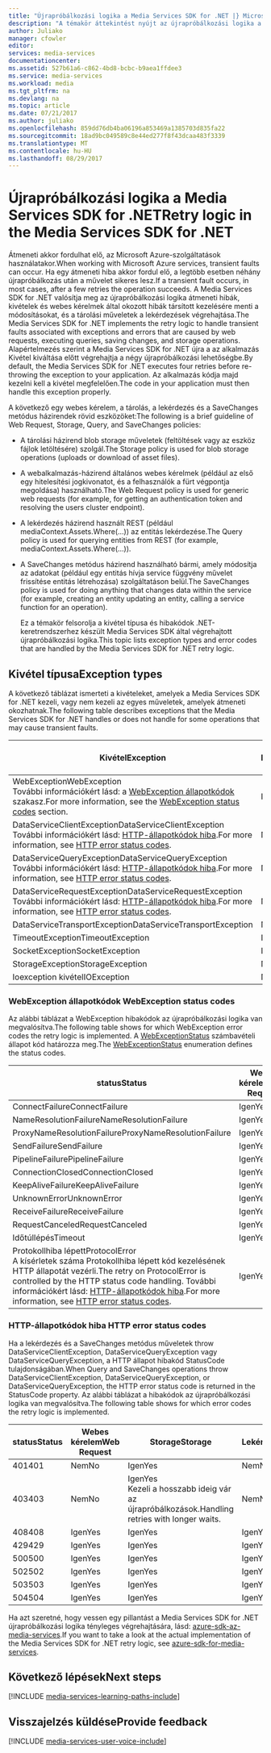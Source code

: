 ```yaml
---
title: "Újrapróbálkozási logika a Media Services SDK for .NET |} Microsoft Docs"
description: "A témakör áttekintést nyújt az újrapróbálkozási logika a Media Services SDK-ban a .NET-hez."
author: Juliako
manager: cfowler
editor: 
services: media-services
documentationcenter: 
ms.assetid: 527b61a6-c862-4bd8-bcbc-b9aea1ffdee3
ms.service: media-services
ms.workload: media
ms.tgt_pltfrm: na
ms.devlang: na
ms.topic: article
ms.date: 07/21/2017
ms.author: juliako
ms.openlocfilehash: 859dd76db4ba06196a853469a1385703d835fa22
ms.sourcegitcommit: 18ad9bc049589c8e44ed277f8f43dcaa483f3339
ms.translationtype: MT
ms.contentlocale: hu-HU
ms.lasthandoff: 08/29/2017
---
```

# <a name="retry-logic-in-the-media-services-sdk-for-net"></a><span data-ttu-id="93db3-103">Újrapróbálkozási logika a Media Services SDK for .NET</span><span class="sxs-lookup"><span data-stu-id="93db3-103">Retry logic in the Media Services SDK for .NET</span></span>
<span data-ttu-id="93db3-104">Átmeneti akkor fordulhat elő, az Microsoft Azure-szolgáltatások használatakor.</span><span class="sxs-lookup"><span data-stu-id="93db3-104">When working with Microsoft Azure services, transient faults can occur.</span></span> <span data-ttu-id="93db3-105">Ha egy átmeneti hiba akkor fordul elő, a legtöbb esetben néhány újrapróbálkozás után a művelet sikeres lesz.</span><span class="sxs-lookup"><span data-stu-id="93db3-105">If a transient fault occurs, in most cases, after a few retries the operation succeeds.</span></span> <span data-ttu-id="93db3-106">A Media Services SDK for .NET valósítja meg az újrapróbálkozási logika átmeneti hibák, kivételek és webes kérelmek által okozott hibák társított kezelésére menti a módosításokat, és a tárolási műveletek a lekérdezések végrehajtása.</span><span class="sxs-lookup"><span data-stu-id="93db3-106">The Media Services SDK for .NET implements the retry logic to handle transient faults associated with exceptions and errors that are caused by web requests, executing queries, saving changes, and storage operations.</span></span>  <span data-ttu-id="93db3-107">Alapértelmezés szerint a Media Services SDK for .NET újra a az alkalmazás Kivétel kiváltása előtt végrehajtja a négy újrapróbálkozási lehetőségbe.</span><span class="sxs-lookup"><span data-stu-id="93db3-107">By default, the Media Services SDK for .NET executes four retries before re-throwing the exception to your application.</span></span> <span data-ttu-id="93db3-108">Az alkalmazás kódja majd kezelni kell a kivétel megfelelően.</span><span class="sxs-lookup"><span data-stu-id="93db3-108">The code in your application must then handle this exception properly.</span></span>  

 <span data-ttu-id="93db3-109">A következő egy webes kérelem, a tárolás, a lekérdezés és a SaveChanges metódus házirendek rövid eszközöket:</span><span class="sxs-lookup"><span data-stu-id="93db3-109">The following is a brief guideline of Web Request, Storage, Query, and SaveChanges policies:</span></span>  

* <span data-ttu-id="93db3-110">A tárolási házirend blob storage műveletek (feltöltések vagy az eszköz fájlok letöltésére) szolgál.</span><span class="sxs-lookup"><span data-stu-id="93db3-110">The Storage policy is used for blob storage operations (uploads or download of asset files).</span></span>  
* <span data-ttu-id="93db3-111">A webalkalmazás-házirend általános webes kérelmek (például az első egy hitelesítési jogkivonatot, és a felhasználók a fürt végpontja megoldása) használható.</span><span class="sxs-lookup"><span data-stu-id="93db3-111">The Web Request policy is used for generic web requests (for example, for getting an authentication token and resolving the users cluster endpoint).</span></span>  
* <span data-ttu-id="93db3-112">A lekérdezés házirend használt REST (például mediaContext.Assets.Where(...)) az entitás lekérdezése.</span><span class="sxs-lookup"><span data-stu-id="93db3-112">The Query policy is used for querying entities from REST (for example, mediaContext.Assets.Where(…)).</span></span>  
* <span data-ttu-id="93db3-113">A SaveChanges metódus házirend használható bármi, amely módosítja az adatokat (például egy entitás hívja service függvény művelet frissítése entitás létrehozása) szolgáltatáson belül.</span><span class="sxs-lookup"><span data-stu-id="93db3-113">The SaveChanges policy is used for doing anything that changes data within the service (for example, creating an entity updating an entity, calling a service function for an operation).</span></span>  
  
  <span data-ttu-id="93db3-114">Ez a témakör felsorolja a kivétel típusa és hibakódok .NET-keretrendszerhez készült Media Services SDK által végrehajtott újrapróbálkozási logika.</span><span class="sxs-lookup"><span data-stu-id="93db3-114">This topic lists exception types and error codes that are handled by the Media Services SDK for .NET retry logic.</span></span>  

## <a name="exception-types"></a><span data-ttu-id="93db3-115">Kivétel típusa</span><span class="sxs-lookup"><span data-stu-id="93db3-115">Exception types</span></span>
<span data-ttu-id="93db3-116">A következő táblázat ismerteti a kivételeket, amelyek a Media Services SDK for .NET kezeli, vagy nem kezeli az egyes műveletek, amelyek átmeneti okozhatnak.</span><span class="sxs-lookup"><span data-stu-id="93db3-116">The following table describes exceptions that the Media Services SDK for .NET handles or does not handle for some operations that may cause transient faults.</span></span>  

| <span data-ttu-id="93db3-117">Kivétel</span><span class="sxs-lookup"><span data-stu-id="93db3-117">Exception</span></span> | <span data-ttu-id="93db3-118">Webes kérelem</span><span class="sxs-lookup"><span data-stu-id="93db3-118">Web Request</span></span> | <span data-ttu-id="93db3-119">Storage</span><span class="sxs-lookup"><span data-stu-id="93db3-119">Storage</span></span> | <span data-ttu-id="93db3-120">Lekérdezés</span><span class="sxs-lookup"><span data-stu-id="93db3-120">Query</span></span> | <span data-ttu-id="93db3-121">A SaveChanges metódus</span><span class="sxs-lookup"><span data-stu-id="93db3-121">SaveChanges</span></span> |
| --- | --- | --- | --- | --- |
| <span data-ttu-id="93db3-122">WebException</span><span class="sxs-lookup"><span data-stu-id="93db3-122">WebException</span></span><br/><span data-ttu-id="93db3-123">További információkért lásd: a [WebException állapotkódok](media-services-retry-logic-in-dotnet-sdk.md#WebExceptionStatus) szakasz.</span><span class="sxs-lookup"><span data-stu-id="93db3-123">For more information, see the [WebException status codes](media-services-retry-logic-in-dotnet-sdk.md#WebExceptionStatus) section.</span></span> |<span data-ttu-id="93db3-124">Igen</span><span class="sxs-lookup"><span data-stu-id="93db3-124">Yes</span></span> |<span data-ttu-id="93db3-125">Igen</span><span class="sxs-lookup"><span data-stu-id="93db3-125">Yes</span></span> |<span data-ttu-id="93db3-126">Igen</span><span class="sxs-lookup"><span data-stu-id="93db3-126">Yes</span></span> |<span data-ttu-id="93db3-127">Igen</span><span class="sxs-lookup"><span data-stu-id="93db3-127">Yes</span></span> |
| <span data-ttu-id="93db3-128">DataServiceClientException</span><span class="sxs-lookup"><span data-stu-id="93db3-128">DataServiceClientException</span></span><br/> <span data-ttu-id="93db3-129">További információkért lásd: [HTTP-állapotkódok hiba](media-services-retry-logic-in-dotnet-sdk.md#HTTPStatusCode).</span><span class="sxs-lookup"><span data-stu-id="93db3-129">For more information, see [HTTP error status codes](media-services-retry-logic-in-dotnet-sdk.md#HTTPStatusCode).</span></span> |<span data-ttu-id="93db3-130">Nem</span><span class="sxs-lookup"><span data-stu-id="93db3-130">No</span></span> |<span data-ttu-id="93db3-131">Igen</span><span class="sxs-lookup"><span data-stu-id="93db3-131">Yes</span></span> |<span data-ttu-id="93db3-132">Igen</span><span class="sxs-lookup"><span data-stu-id="93db3-132">Yes</span></span> |<span data-ttu-id="93db3-133">Igen</span><span class="sxs-lookup"><span data-stu-id="93db3-133">Yes</span></span> |
| <span data-ttu-id="93db3-134">DataServiceQueryException</span><span class="sxs-lookup"><span data-stu-id="93db3-134">DataServiceQueryException</span></span><br/> <span data-ttu-id="93db3-135">További információkért lásd: [HTTP-állapotkódok hiba](media-services-retry-logic-in-dotnet-sdk.md#HTTPStatusCode).</span><span class="sxs-lookup"><span data-stu-id="93db3-135">For more information, see [HTTP error status codes](media-services-retry-logic-in-dotnet-sdk.md#HTTPStatusCode).</span></span> |<span data-ttu-id="93db3-136">Nem</span><span class="sxs-lookup"><span data-stu-id="93db3-136">No</span></span> |<span data-ttu-id="93db3-137">Igen</span><span class="sxs-lookup"><span data-stu-id="93db3-137">Yes</span></span> |<span data-ttu-id="93db3-138">Igen</span><span class="sxs-lookup"><span data-stu-id="93db3-138">Yes</span></span> |<span data-ttu-id="93db3-139">Igen</span><span class="sxs-lookup"><span data-stu-id="93db3-139">Yes</span></span> |
| <span data-ttu-id="93db3-140">DataServiceRequestException</span><span class="sxs-lookup"><span data-stu-id="93db3-140">DataServiceRequestException</span></span><br/> <span data-ttu-id="93db3-141">További információkért lásd: [HTTP-állapotkódok hiba](media-services-retry-logic-in-dotnet-sdk.md#HTTPStatusCode).</span><span class="sxs-lookup"><span data-stu-id="93db3-141">For more information, see [HTTP error status codes](media-services-retry-logic-in-dotnet-sdk.md#HTTPStatusCode).</span></span> |<span data-ttu-id="93db3-142">Nem</span><span class="sxs-lookup"><span data-stu-id="93db3-142">No</span></span> |<span data-ttu-id="93db3-143">Igen</span><span class="sxs-lookup"><span data-stu-id="93db3-143">Yes</span></span> |<span data-ttu-id="93db3-144">Igen</span><span class="sxs-lookup"><span data-stu-id="93db3-144">Yes</span></span> |<span data-ttu-id="93db3-145">Igen</span><span class="sxs-lookup"><span data-stu-id="93db3-145">Yes</span></span> |
| <span data-ttu-id="93db3-146">DataServiceTransportException</span><span class="sxs-lookup"><span data-stu-id="93db3-146">DataServiceTransportException</span></span> |<span data-ttu-id="93db3-147">Nem</span><span class="sxs-lookup"><span data-stu-id="93db3-147">No</span></span> |<span data-ttu-id="93db3-148">Nem</span><span class="sxs-lookup"><span data-stu-id="93db3-148">No</span></span> |<span data-ttu-id="93db3-149">Igen</span><span class="sxs-lookup"><span data-stu-id="93db3-149">Yes</span></span> |<span data-ttu-id="93db3-150">Igen</span><span class="sxs-lookup"><span data-stu-id="93db3-150">Yes</span></span> |
| <span data-ttu-id="93db3-151">TimeoutException</span><span class="sxs-lookup"><span data-stu-id="93db3-151">TimeoutException</span></span> |<span data-ttu-id="93db3-152">Igen</span><span class="sxs-lookup"><span data-stu-id="93db3-152">Yes</span></span> |<span data-ttu-id="93db3-153">Igen</span><span class="sxs-lookup"><span data-stu-id="93db3-153">Yes</span></span> |<span data-ttu-id="93db3-154">Igen</span><span class="sxs-lookup"><span data-stu-id="93db3-154">Yes</span></span> |<span data-ttu-id="93db3-155">Nem</span><span class="sxs-lookup"><span data-stu-id="93db3-155">No</span></span> |
| <span data-ttu-id="93db3-156">SocketException</span><span class="sxs-lookup"><span data-stu-id="93db3-156">SocketException</span></span> |<span data-ttu-id="93db3-157">Igen</span><span class="sxs-lookup"><span data-stu-id="93db3-157">Yes</span></span> |<span data-ttu-id="93db3-158">Igen</span><span class="sxs-lookup"><span data-stu-id="93db3-158">Yes</span></span> |<span data-ttu-id="93db3-159">Igen</span><span class="sxs-lookup"><span data-stu-id="93db3-159">Yes</span></span> |<span data-ttu-id="93db3-160">Igen</span><span class="sxs-lookup"><span data-stu-id="93db3-160">Yes</span></span> |
| <span data-ttu-id="93db3-161">StorageException</span><span class="sxs-lookup"><span data-stu-id="93db3-161">StorageException</span></span> |<span data-ttu-id="93db3-162">Nem</span><span class="sxs-lookup"><span data-stu-id="93db3-162">No</span></span> |<span data-ttu-id="93db3-163">Igen</span><span class="sxs-lookup"><span data-stu-id="93db3-163">Yes</span></span> |<span data-ttu-id="93db3-164">Nem</span><span class="sxs-lookup"><span data-stu-id="93db3-164">No</span></span> |<span data-ttu-id="93db3-165">Nem</span><span class="sxs-lookup"><span data-stu-id="93db3-165">No</span></span> |
| <span data-ttu-id="93db3-166">Ioexception kivétel</span><span class="sxs-lookup"><span data-stu-id="93db3-166">IOException</span></span> |<span data-ttu-id="93db3-167">Nem</span><span class="sxs-lookup"><span data-stu-id="93db3-167">No</span></span> |<span data-ttu-id="93db3-168">Igen</span><span class="sxs-lookup"><span data-stu-id="93db3-168">Yes</span></span> |<span data-ttu-id="93db3-169">Nem</span><span class="sxs-lookup"><span data-stu-id="93db3-169">No</span></span> |<span data-ttu-id="93db3-170">Nem</span><span class="sxs-lookup"><span data-stu-id="93db3-170">No</span></span> |

### <span data-ttu-id="93db3-171"><a name="WebExceptionStatus"></a>WebException állapotkódok</span><span class="sxs-lookup"><span data-stu-id="93db3-171"><a name="WebExceptionStatus"></a> WebException status codes</span></span>
<span data-ttu-id="93db3-172">Az alábbi táblázat a WebException hibakódok az újrapróbálkozási logika van megvalósítva.</span><span class="sxs-lookup"><span data-stu-id="93db3-172">The following table shows for which WebException error codes the retry logic is implemented.</span></span> <span data-ttu-id="93db3-173">A [WebExceptionStatus](http://msdn.microsoft.com/library/system.net.webexceptionstatus.aspx) számbavételi állapot kód határozza meg.</span><span class="sxs-lookup"><span data-stu-id="93db3-173">The [WebExceptionStatus](http://msdn.microsoft.com/library/system.net.webexceptionstatus.aspx) enumeration defines the status codes.</span></span>  

| <span data-ttu-id="93db3-174">status</span><span class="sxs-lookup"><span data-stu-id="93db3-174">Status</span></span> | <span data-ttu-id="93db3-175">Webes kérelem</span><span class="sxs-lookup"><span data-stu-id="93db3-175">Web Request</span></span> | <span data-ttu-id="93db3-176">Storage</span><span class="sxs-lookup"><span data-stu-id="93db3-176">Storage</span></span> | <span data-ttu-id="93db3-177">Lekérdezés</span><span class="sxs-lookup"><span data-stu-id="93db3-177">Query</span></span> | <span data-ttu-id="93db3-178">A SaveChanges metódus</span><span class="sxs-lookup"><span data-stu-id="93db3-178">SaveChanges</span></span> |
| --- | --- | --- | --- | --- |
| <span data-ttu-id="93db3-179">ConnectFailure</span><span class="sxs-lookup"><span data-stu-id="93db3-179">ConnectFailure</span></span> |<span data-ttu-id="93db3-180">Igen</span><span class="sxs-lookup"><span data-stu-id="93db3-180">Yes</span></span> |<span data-ttu-id="93db3-181">Igen</span><span class="sxs-lookup"><span data-stu-id="93db3-181">Yes</span></span> |<span data-ttu-id="93db3-182">Igen</span><span class="sxs-lookup"><span data-stu-id="93db3-182">Yes</span></span> |<span data-ttu-id="93db3-183">Igen</span><span class="sxs-lookup"><span data-stu-id="93db3-183">Yes</span></span> |
| <span data-ttu-id="93db3-184">NameResolutionFailure</span><span class="sxs-lookup"><span data-stu-id="93db3-184">NameResolutionFailure</span></span> |<span data-ttu-id="93db3-185">Igen</span><span class="sxs-lookup"><span data-stu-id="93db3-185">Yes</span></span> |<span data-ttu-id="93db3-186">Igen</span><span class="sxs-lookup"><span data-stu-id="93db3-186">Yes</span></span> |<span data-ttu-id="93db3-187">Igen</span><span class="sxs-lookup"><span data-stu-id="93db3-187">Yes</span></span> |<span data-ttu-id="93db3-188">Igen</span><span class="sxs-lookup"><span data-stu-id="93db3-188">Yes</span></span> |
| <span data-ttu-id="93db3-189">ProxyNameResolutionFailure</span><span class="sxs-lookup"><span data-stu-id="93db3-189">ProxyNameResolutionFailure</span></span> |<span data-ttu-id="93db3-190">Igen</span><span class="sxs-lookup"><span data-stu-id="93db3-190">Yes</span></span> |<span data-ttu-id="93db3-191">Igen</span><span class="sxs-lookup"><span data-stu-id="93db3-191">Yes</span></span> |<span data-ttu-id="93db3-192">Igen</span><span class="sxs-lookup"><span data-stu-id="93db3-192">Yes</span></span> |<span data-ttu-id="93db3-193">Igen</span><span class="sxs-lookup"><span data-stu-id="93db3-193">Yes</span></span> |
| <span data-ttu-id="93db3-194">SendFailure</span><span class="sxs-lookup"><span data-stu-id="93db3-194">SendFailure</span></span> |<span data-ttu-id="93db3-195">Igen</span><span class="sxs-lookup"><span data-stu-id="93db3-195">Yes</span></span> |<span data-ttu-id="93db3-196">Igen</span><span class="sxs-lookup"><span data-stu-id="93db3-196">Yes</span></span> |<span data-ttu-id="93db3-197">Igen</span><span class="sxs-lookup"><span data-stu-id="93db3-197">Yes</span></span> |<span data-ttu-id="93db3-198">Igen</span><span class="sxs-lookup"><span data-stu-id="93db3-198">Yes</span></span> |
| <span data-ttu-id="93db3-199">PipelineFailure</span><span class="sxs-lookup"><span data-stu-id="93db3-199">PipelineFailure</span></span> |<span data-ttu-id="93db3-200">Igen</span><span class="sxs-lookup"><span data-stu-id="93db3-200">Yes</span></span> |<span data-ttu-id="93db3-201">Igen</span><span class="sxs-lookup"><span data-stu-id="93db3-201">Yes</span></span> |<span data-ttu-id="93db3-202">Igen</span><span class="sxs-lookup"><span data-stu-id="93db3-202">Yes</span></span> |<span data-ttu-id="93db3-203">Nem</span><span class="sxs-lookup"><span data-stu-id="93db3-203">No</span></span> |
| <span data-ttu-id="93db3-204">ConnectionClosed</span><span class="sxs-lookup"><span data-stu-id="93db3-204">ConnectionClosed</span></span> |<span data-ttu-id="93db3-205">Igen</span><span class="sxs-lookup"><span data-stu-id="93db3-205">Yes</span></span> |<span data-ttu-id="93db3-206">Igen</span><span class="sxs-lookup"><span data-stu-id="93db3-206">Yes</span></span> |<span data-ttu-id="93db3-207">Igen</span><span class="sxs-lookup"><span data-stu-id="93db3-207">Yes</span></span> |<span data-ttu-id="93db3-208">Nem</span><span class="sxs-lookup"><span data-stu-id="93db3-208">No</span></span> |
| <span data-ttu-id="93db3-209">KeepAliveFailure</span><span class="sxs-lookup"><span data-stu-id="93db3-209">KeepAliveFailure</span></span> |<span data-ttu-id="93db3-210">Igen</span><span class="sxs-lookup"><span data-stu-id="93db3-210">Yes</span></span> |<span data-ttu-id="93db3-211">Igen</span><span class="sxs-lookup"><span data-stu-id="93db3-211">Yes</span></span> |<span data-ttu-id="93db3-212">Igen</span><span class="sxs-lookup"><span data-stu-id="93db3-212">Yes</span></span> |<span data-ttu-id="93db3-213">Nem</span><span class="sxs-lookup"><span data-stu-id="93db3-213">No</span></span> |
| <span data-ttu-id="93db3-214">UnknownError</span><span class="sxs-lookup"><span data-stu-id="93db3-214">UnknownError</span></span> |<span data-ttu-id="93db3-215">Igen</span><span class="sxs-lookup"><span data-stu-id="93db3-215">Yes</span></span> |<span data-ttu-id="93db3-216">Igen</span><span class="sxs-lookup"><span data-stu-id="93db3-216">Yes</span></span> |<span data-ttu-id="93db3-217">Igen</span><span class="sxs-lookup"><span data-stu-id="93db3-217">Yes</span></span> |<span data-ttu-id="93db3-218">Nem</span><span class="sxs-lookup"><span data-stu-id="93db3-218">No</span></span> |
| <span data-ttu-id="93db3-219">ReceiveFailure</span><span class="sxs-lookup"><span data-stu-id="93db3-219">ReceiveFailure</span></span> |<span data-ttu-id="93db3-220">Igen</span><span class="sxs-lookup"><span data-stu-id="93db3-220">Yes</span></span> |<span data-ttu-id="93db3-221">Igen</span><span class="sxs-lookup"><span data-stu-id="93db3-221">Yes</span></span> |<span data-ttu-id="93db3-222">Igen</span><span class="sxs-lookup"><span data-stu-id="93db3-222">Yes</span></span> |<span data-ttu-id="93db3-223">Nem</span><span class="sxs-lookup"><span data-stu-id="93db3-223">No</span></span> |
| <span data-ttu-id="93db3-224">RequestCanceled</span><span class="sxs-lookup"><span data-stu-id="93db3-224">RequestCanceled</span></span> |<span data-ttu-id="93db3-225">Igen</span><span class="sxs-lookup"><span data-stu-id="93db3-225">Yes</span></span> |<span data-ttu-id="93db3-226">Igen</span><span class="sxs-lookup"><span data-stu-id="93db3-226">Yes</span></span> |<span data-ttu-id="93db3-227">Igen</span><span class="sxs-lookup"><span data-stu-id="93db3-227">Yes</span></span> |<span data-ttu-id="93db3-228">Nem</span><span class="sxs-lookup"><span data-stu-id="93db3-228">No</span></span> |
| <span data-ttu-id="93db3-229">Időtúllépés</span><span class="sxs-lookup"><span data-stu-id="93db3-229">Timeout</span></span> |<span data-ttu-id="93db3-230">Igen</span><span class="sxs-lookup"><span data-stu-id="93db3-230">Yes</span></span> |<span data-ttu-id="93db3-231">Igen</span><span class="sxs-lookup"><span data-stu-id="93db3-231">Yes</span></span> |<span data-ttu-id="93db3-232">Igen</span><span class="sxs-lookup"><span data-stu-id="93db3-232">Yes</span></span> |<span data-ttu-id="93db3-233">Nem</span><span class="sxs-lookup"><span data-stu-id="93db3-233">No</span></span> |
| <span data-ttu-id="93db3-234">Protokollhiba lépett</span><span class="sxs-lookup"><span data-stu-id="93db3-234">ProtocolError</span></span> <br/><span data-ttu-id="93db3-235">A kísérletek száma Protokollhiba lépett kód kezelésének HTTP állapotát vezérli.</span><span class="sxs-lookup"><span data-stu-id="93db3-235">The retry on ProtocolError is controlled by the HTTP status code handling.</span></span> <span data-ttu-id="93db3-236">További információkért lásd: [HTTP-állapotkódok hiba](media-services-retry-logic-in-dotnet-sdk.md#HTTPStatusCode).</span><span class="sxs-lookup"><span data-stu-id="93db3-236">For more information, see [HTTP error status codes](media-services-retry-logic-in-dotnet-sdk.md#HTTPStatusCode).</span></span> |<span data-ttu-id="93db3-237">Igen</span><span class="sxs-lookup"><span data-stu-id="93db3-237">Yes</span></span> |<span data-ttu-id="93db3-238">Igen</span><span class="sxs-lookup"><span data-stu-id="93db3-238">Yes</span></span> |<span data-ttu-id="93db3-239">Igen</span><span class="sxs-lookup"><span data-stu-id="93db3-239">Yes</span></span> |<span data-ttu-id="93db3-240">Igen</span><span class="sxs-lookup"><span data-stu-id="93db3-240">Yes</span></span> |

### <span data-ttu-id="93db3-241"><a name="HTTPStatusCode"></a>HTTP-állapotkódok hiba</span><span class="sxs-lookup"><span data-stu-id="93db3-241"><a name="HTTPStatusCode"></a> HTTP error status codes</span></span>
<span data-ttu-id="93db3-242">Ha a lekérdezés és a SaveChanges metódus műveletek throw DataServiceClientException, DataServiceQueryException vagy DataServiceQueryException, a HTTP állapot hibakód StatusCode tulajdonságában.</span><span class="sxs-lookup"><span data-stu-id="93db3-242">When Query and SaveChanges operations throw DataServiceClientException, DataServiceQueryException, or DataServiceQueryException, the HTTP error status code is returned in the StatusCode property.</span></span>  <span data-ttu-id="93db3-243">Az alábbi táblázat a hibakódok az újrapróbálkozási logika van megvalósítva.</span><span class="sxs-lookup"><span data-stu-id="93db3-243">The following table shows for which error codes the retry logic is implemented.</span></span>  

| <span data-ttu-id="93db3-244">status</span><span class="sxs-lookup"><span data-stu-id="93db3-244">Status</span></span> | <span data-ttu-id="93db3-245">Webes kérelem</span><span class="sxs-lookup"><span data-stu-id="93db3-245">Web Request</span></span> | <span data-ttu-id="93db3-246">Storage</span><span class="sxs-lookup"><span data-stu-id="93db3-246">Storage</span></span> | <span data-ttu-id="93db3-247">Lekérdezés</span><span class="sxs-lookup"><span data-stu-id="93db3-247">Query</span></span> | <span data-ttu-id="93db3-248">A SaveChanges metódus</span><span class="sxs-lookup"><span data-stu-id="93db3-248">SaveChanges</span></span> |
| --- | --- | --- | --- | --- |
| <span data-ttu-id="93db3-249">401</span><span class="sxs-lookup"><span data-stu-id="93db3-249">401</span></span> |<span data-ttu-id="93db3-250">Nem</span><span class="sxs-lookup"><span data-stu-id="93db3-250">No</span></span> |<span data-ttu-id="93db3-251">Igen</span><span class="sxs-lookup"><span data-stu-id="93db3-251">Yes</span></span> |<span data-ttu-id="93db3-252">Nem</span><span class="sxs-lookup"><span data-stu-id="93db3-252">No</span></span> |<span data-ttu-id="93db3-253">Nem</span><span class="sxs-lookup"><span data-stu-id="93db3-253">No</span></span> |
| <span data-ttu-id="93db3-254">403</span><span class="sxs-lookup"><span data-stu-id="93db3-254">403</span></span> |<span data-ttu-id="93db3-255">Nem</span><span class="sxs-lookup"><span data-stu-id="93db3-255">No</span></span> |<span data-ttu-id="93db3-256">Igen</span><span class="sxs-lookup"><span data-stu-id="93db3-256">Yes</span></span><br/><span data-ttu-id="93db3-257">Kezeli a hosszabb ideig vár az újrapróbálkozások.</span><span class="sxs-lookup"><span data-stu-id="93db3-257">Handling retries with longer waits.</span></span> |<span data-ttu-id="93db3-258">Nem</span><span class="sxs-lookup"><span data-stu-id="93db3-258">No</span></span> |<span data-ttu-id="93db3-259">Nem</span><span class="sxs-lookup"><span data-stu-id="93db3-259">No</span></span> |
| <span data-ttu-id="93db3-260">408</span><span class="sxs-lookup"><span data-stu-id="93db3-260">408</span></span> |<span data-ttu-id="93db3-261">Igen</span><span class="sxs-lookup"><span data-stu-id="93db3-261">Yes</span></span> |<span data-ttu-id="93db3-262">Igen</span><span class="sxs-lookup"><span data-stu-id="93db3-262">Yes</span></span> |<span data-ttu-id="93db3-263">Igen</span><span class="sxs-lookup"><span data-stu-id="93db3-263">Yes</span></span> |<span data-ttu-id="93db3-264">Igen</span><span class="sxs-lookup"><span data-stu-id="93db3-264">Yes</span></span> |
| <span data-ttu-id="93db3-265">429</span><span class="sxs-lookup"><span data-stu-id="93db3-265">429</span></span> |<span data-ttu-id="93db3-266">Igen</span><span class="sxs-lookup"><span data-stu-id="93db3-266">Yes</span></span> |<span data-ttu-id="93db3-267">Igen</span><span class="sxs-lookup"><span data-stu-id="93db3-267">Yes</span></span> |<span data-ttu-id="93db3-268">Igen</span><span class="sxs-lookup"><span data-stu-id="93db3-268">Yes</span></span> |<span data-ttu-id="93db3-269">Igen</span><span class="sxs-lookup"><span data-stu-id="93db3-269">Yes</span></span> |
| <span data-ttu-id="93db3-270">500</span><span class="sxs-lookup"><span data-stu-id="93db3-270">500</span></span> |<span data-ttu-id="93db3-271">Igen</span><span class="sxs-lookup"><span data-stu-id="93db3-271">Yes</span></span> |<span data-ttu-id="93db3-272">Igen</span><span class="sxs-lookup"><span data-stu-id="93db3-272">Yes</span></span> |<span data-ttu-id="93db3-273">Igen</span><span class="sxs-lookup"><span data-stu-id="93db3-273">Yes</span></span> |<span data-ttu-id="93db3-274">Nem</span><span class="sxs-lookup"><span data-stu-id="93db3-274">No</span></span> |
| <span data-ttu-id="93db3-275">502</span><span class="sxs-lookup"><span data-stu-id="93db3-275">502</span></span> |<span data-ttu-id="93db3-276">Igen</span><span class="sxs-lookup"><span data-stu-id="93db3-276">Yes</span></span> |<span data-ttu-id="93db3-277">Igen</span><span class="sxs-lookup"><span data-stu-id="93db3-277">Yes</span></span> |<span data-ttu-id="93db3-278">Igen</span><span class="sxs-lookup"><span data-stu-id="93db3-278">Yes</span></span> |<span data-ttu-id="93db3-279">Nem</span><span class="sxs-lookup"><span data-stu-id="93db3-279">No</span></span> |
| <span data-ttu-id="93db3-280">503</span><span class="sxs-lookup"><span data-stu-id="93db3-280">503</span></span> |<span data-ttu-id="93db3-281">Igen</span><span class="sxs-lookup"><span data-stu-id="93db3-281">Yes</span></span> |<span data-ttu-id="93db3-282">Igen</span><span class="sxs-lookup"><span data-stu-id="93db3-282">Yes</span></span> |<span data-ttu-id="93db3-283">Igen</span><span class="sxs-lookup"><span data-stu-id="93db3-283">Yes</span></span> |<span data-ttu-id="93db3-284">Igen</span><span class="sxs-lookup"><span data-stu-id="93db3-284">Yes</span></span> |
| <span data-ttu-id="93db3-285">504</span><span class="sxs-lookup"><span data-stu-id="93db3-285">504</span></span> |<span data-ttu-id="93db3-286">Igen</span><span class="sxs-lookup"><span data-stu-id="93db3-286">Yes</span></span> |<span data-ttu-id="93db3-287">Igen</span><span class="sxs-lookup"><span data-stu-id="93db3-287">Yes</span></span> |<span data-ttu-id="93db3-288">Igen</span><span class="sxs-lookup"><span data-stu-id="93db3-288">Yes</span></span> |<span data-ttu-id="93db3-289">Nem</span><span class="sxs-lookup"><span data-stu-id="93db3-289">No</span></span> |

<span data-ttu-id="93db3-290">Ha azt szeretné, hogy vessen egy pillantást a Media Services SDK for .NET újrapróbálkozási logika tényleges végrehajtására, lásd: [azure-sdk-az-media-services](https://github.com/Azure/azure-sdk-for-media-services/tree/dev/src/net/Client/TransientFaultHandling).</span><span class="sxs-lookup"><span data-stu-id="93db3-290">If you want to take a look at the actual implementation of the Media Services SDK for .NET retry logic, see [azure-sdk-for-media-services](https://github.com/Azure/azure-sdk-for-media-services/tree/dev/src/net/Client/TransientFaultHandling).</span></span>

## <a name="next-steps"></a><span data-ttu-id="93db3-291">Következő lépések</span><span class="sxs-lookup"><span data-stu-id="93db3-291">Next steps</span></span>
[!INCLUDE [media-services-learning-paths-include](../../includes/media-services-learning-paths-include.md)]

## <a name="provide-feedback"></a><span data-ttu-id="93db3-292">Visszajelzés küldése</span><span class="sxs-lookup"><span data-stu-id="93db3-292">Provide feedback</span></span>
[!INCLUDE [media-services-user-voice-include](../../includes/media-services-user-voice-include.md)]

